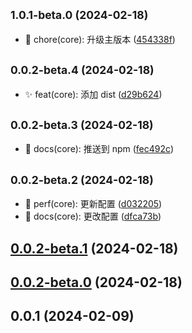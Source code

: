

## <small>1.0.1-beta.0 (2024-02-18)</small>

* 🐳 chore(core): 升级主版本 ([454338f](https://github.com/hezhongfeng/detect-browser-navigation-in-vue-router/commit/454338f))

## <small>0.0.2-beta.4 (2024-02-18)</small>

* ✨ feat(core): 添加 dist ([d29b624](https://github.com/hezhongfeng/detect-browser-navigation-in-vue-router/commit/d29b624))

## <small>0.0.2-beta.3 (2024-02-18)</small>

* 📃 docs(core): 推送到 npm ([fec492c](https://github.com/hezhongfeng/detect-browser-navigation-in-vue-router/commit/fec492c))

## <small>0.0.2-beta.2 (2024-02-18)</small>

* 🎈 perf(core): 更新配置 ([d032205](https://github.com/hezhongfeng/detect-browser-navigation-in-vue-router/commit/d032205))
* 📃 docs(core): 更改配置 ([dfca73b](https://github.com/hezhongfeng/detect-browser-navigation-in-vue-router/commit/dfca73b))

## [0.0.2-beta.1](https://github.com/hezhongfeng/detect-browser-navigation-in-vue-router/compare/0.0.2-beta.0...0.0.2-beta.1) (2024-02-18)

## [0.0.2-beta.0](https://github.com/hezhongfeng/detect-browser-navigation-in-vue-router/compare/0.0.1...0.0.2-beta.0) (2024-02-18)

## 0.0.1 (2024-02-09)
